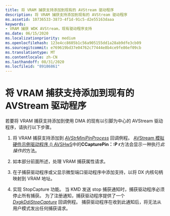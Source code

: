 ```yaml
---
title: 将 VRAM 捕获支持添加到现有的 AVStream 驱动程序
description: 将 VRAM 捕获支持添加到现有的 AVStream 驱动程序
ms.assetid: 10736533-3873-4f1d-91c5-d2e55163daaa
keywords:
- VRAM 捕获 WDK AVStream，现有驱动程序支持
ms.date: 06/15/2020
ms.localizationpriority: medium
ms.openlocfilehash: 123e4cc8605b1c56a905155dd1a28ab9dfe3cb09
ms.sourcegitcommit: e769619bd37e04762c77444e8b4ce9fe86ef09cb
ms.translationtype: MT
ms.contentlocale: zh-CN
ms.lasthandoff: 08/31/2020
ms.locfileid: "89186861"
---
```

# <a name="adding-vram-capture-support-to-existing-avstream-drivers"></a>将 VRAM 捕获支持添加到现有的 AVStream 驱动程序

若要将 VRAM 捕获支持添加到使用 DMA 的现有以引脚为中心的 AVStream 驱动程序，请执行以下步骤。

1. 将 VRAM 捕获支持添加到 [*AVStrMiniPinProcess*](/windows-hardware/drivers/ddi/ks/nc-ks-pfnkspin) 回调例程。 [AVStream 模拟硬件示例驱动程序 () AVSHwS](/samples/microsoft/windows-driver-samples/avstream-simulated-hardware-sample-driver-avshws/)中的**CCapturePin：:P r**方法会显示一种执行*此操作的*方法。

1. 如本部分前面所述，处理 VRAM 捕获属性请求。

1. 在子捕获驱动程序或父显示微型端口驱动程序中添加支持，以将 DX 内核句柄映射到 VRAM 地址。

1. 实现 StopCapture 功能。 当 KMD 发送 stop 捕获通知时，捕获驱动程序必须停止所有捕获。 为了注册通知，捕获驱动程序提供了一个 [*DxgkDdiStopCapture*](/windows-hardware/drivers/ddi/d3dkmddi/nc-d3dkmddi-dxgkddi_stopcapture) 回调例程。 捕获驱动程序在收到此通知后，将无法从用户模式发出任何捕获请求。